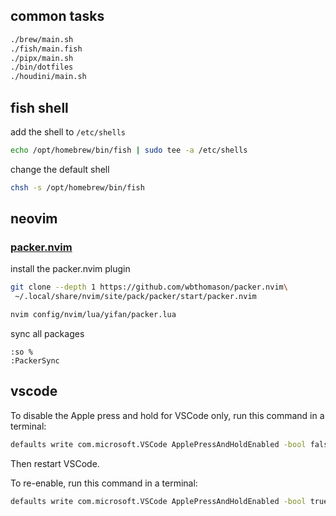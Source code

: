 ## common tasks

```sh
./brew/main.sh
./fish/main.fish
./pipx/main.sh
./bin/dotfiles
./houdini/main.sh
```

## fish shell

add the shell to `/etc/shells`

```sh
echo /opt/homebrew/bin/fish | sudo tee -a /etc/shells
```

change the default shell

```sh
chsh -s /opt/homebrew/bin/fish
```

## neovim

### [packer.nvim](https://github.com/wbthomason/packer.nvim)

install the packer.nvim plugin

```sh
git clone --depth 1 https://github.com/wbthomason/packer.nvim\
 ~/.local/share/nvim/site/pack/packer/start/packer.nvim
```

```sh
nvim config/nvim/lua/yifan/packer.lua
```

sync all packages

```vim
:so %
:PackerSync
```

## vscode

To disable the Apple press and hold for VSCode only, run this command in a terminal:

```sh
defaults write com.microsoft.VSCode ApplePressAndHoldEnabled -bool false
```

Then restart VSCode.

To re-enable, run this command in a terminal:

```sh
defaults write com.microsoft.VSCode ApplePressAndHoldEnabled -bool true
```
